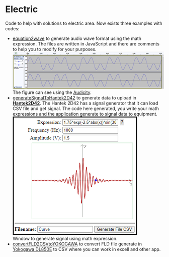 # Electric
Code to help with solutions to electric area. Now exists three examples with codes:

- [equation2wave](./equation2wave/) to generate audio wave format using the math expression. The files are written in JavaScript and there are comments to help you to modify for your purposes.<br/>![equation2wave_example](equation2wave/img/example_2_1.png)<br/>The figure can see using the [Audicity](https://www.audacityteam.org/).
- [generateSignalToHantek2D42](./generateSignalToHantek2D42/) to generate data to upload in **[Hantek2D42](http://hantek.com/products/detail/13174)**. The Hantek 2D42 has a signal generator that it can load CSV file and get signal. The code here generated, you write your math expressions and the application generate to signal data to equipment.<br/>![principal_window](./generateSignalToHantek2D42/img/window.png)<br/>Window to generate signal using math expression.
- [convertFLD2CSVtoYOKOGAWA](./convertFLD2CSVtoYOKOGAWA/) to convert FLD file generate in [Yokogawa DL850E](https://www.yokogawa.com.br/produtos/teste-e-medicao/oscilloscopes/dl850edl850ev-scopecorder) to CSV where you can work in excell and other app.